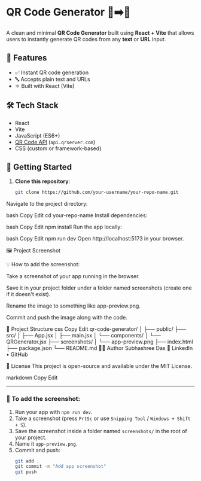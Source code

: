 # QR Code Generator 🧾➡️📱

A clean and minimal **QR Code Generator** built using **React + Vite** that allows users to instantly generate QR codes from any **text** or **URL** input.

## 🔧 Features

- ✅ Instant QR code generation
- 🔤 Accepts plain text and URLs
- ⚛️ Built with React (Vite)

## 🛠️ Tech Stack

- React
- Vite
- JavaScript (ES6+)
- [QR Code API](https://goqr.me/api/) (`api.qrserver.com`)
- CSS (custom or framework-based)

## 🚀 Getting Started

1. **Clone this repository**:
   ```bash
   git clone https://github.com/your-username/your-repo-name.git
Navigate to the project directory:

bash
Copy
Edit
cd your-repo-name
Install dependencies:

bash
Copy
Edit
npm install
Run the app locally:

bash
Copy
Edit
npm run dev
Open http://localhost:5173 in your browser.

🖼️ Project Screenshot

💡 How to add the screenshot:

Take a screenshot of your app running in the browser.

Save it in your project folder under a folder named screenshots (create one if it doesn't exist).

Rename the image to something like app-preview.png.

Commit and push the image along with the code.

📁 Project Structure
css
Copy
Edit
qr-code-generator/
│
├── public/
├── src/
│   ├── App.jsx
│   ├── main.jsx
│   └── components/
│       └── QRGenerator.jsx
├── screenshots/
│   └── app-preview.png
├── index.html
├── package.json
└── README.md
🙋‍♀️ Author
Subhashree Das
🔗 LinkedIn • GitHub

📄 License
This project is open-source and available under the MIT License.

markdown
Copy
Edit

---

### 📌 To add the screenshot:

1. Run your app with `npm run dev`.
2. Take a screenshot (press `PrtSc` or use `Snipping Tool` / `Windows + Shift + S`).
3. Save the screenshot inside a folder named `screenshots/` in the root of your project.
4. Name it `app-preview.png`.
5. Commit and push:
   ```bash
   git add .
   git commit -m "Add app screenshot"
   git push